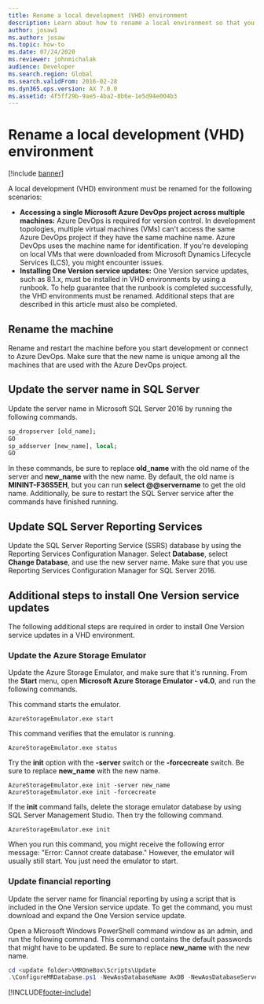 ```yaml
---
title: Rename a local development (VHD) environment
description: Learn about how to rename a local environment so that you can access a Microsoft Azure DevOps project and install One Version service updates.
author: josaw1
ms.author: josaw
ms.topic: how-to
ms.date: 07/24/2020
ms.reviewer: johnmichalak
audience: Developer
ms.search.region: Global
ms.search.validFrom: 2016-02-28
ms.dyn365.ops.version: AX 7.0.0
ms.assetid: 4f5ff29b-9ae5-4ba2-8b6e-1e5d94e004b3
---
```


# Rename a local development (VHD) environment

[!include [banner](../includes/banner.md)]

A local development (VHD) environment must be renamed for the following scenarios:

* **Accessing a single Microsoft Azure DevOps project across multiple machines:** Azure DevOps is required for version control. In development topologies, multiple virtual machines (VMs) can't access the same Azure DevOps project if they have the same machine name. Azure DevOps uses the machine name for identification. If you're developing on local VMs that were downloaded from Microsoft Dynamics Lifecycle Services (LCS), you might encounter issues.
* **Installing One Version service updates:** One Version service updates, such as 8.1.x, must be installed in VHD environments by using a runbook. To help guarantee that the runbook is completed successfully, the VHD environments must be renamed. Additional steps that are described in this article must also be completed.

## Rename the machine
Rename and restart the machine before you start development or connect to Azure DevOps. Make sure that the new name is unique among all the machines that are used with the Azure DevOps project.

## Update the server name in SQL Server
Update the server name in Microsoft SQL Server 2016 by running the following commands. 

```sql
sp_dropserver [old_name];
GO
sp_addserver [new_name], local;
GO
```

In these commands, be sure to replace **old\_name** with the old name of the server and **new\_name** with the new name. By default, the old name is **MININT-F36S5EH**, but you can run **select @@servername** to get the old name. Additionally, be sure to restart the SQL Server service after the commands have finished running.

## Update SQL Server Reporting Services
Update the SQL Server Reporting Service (SSRS) database by using the Reporting Services Configuration Manager. Select **Database**, select **Change Database**, and use the new server name. Make sure that you use Reporting Services Configuration Manager for SQL Server 2016.

## Additional steps to install One Version service updates
The following additional steps are required in order to install One Version service updates in a VHD environment.

### Update the Azure Storage Emulator
Update the Azure Storage Emulator, and make sure that it's running. From the **Start** menu, open **Microsoft Azure Storage Emulator - v4.0**, and run the following commands.

This command starts the emulator.

```Console
AzureStorageEmulator.exe start
```

This command verifies that the emulator is running.

```Console
AzureStorageEmulator.exe status
```

Try the **init** option with the **-server** switch or the **-forcecreate** switch. Be sure to replace **new\_name** with the new name.

```Console
AzureStorageEmulator.exe init -server new_name
AzureStorageEmulator.exe init -forcecreate
```

If the **init** command fails, delete the storage emulator database by using SQL Server Management Studio. Then try the following command.

```Console
AzureStorageEmulator.exe init
```

When you run this command, you might receive the following error message: "Error: Cannot create database." However, the emulator will usually still start. You just need the emulator to start.

### Update financial reporting
Update the server name for financial reporting by using a script that is included in the One Version service update. To get the command, you must download and expand the One Version service update.

Open a Microsoft Windows PowerShell command window as an admin, and run the following command. This command contains the default passwords that might have to be updated. Be sure to replace **new\_name** with the new name.

```powershell
cd <update folder>\MROneBox\Scripts\Update
.\ConfigureMRDatabase.ps1 -NewAosDatabaseName AxDB -NewAosDatabaseServerName new_name -NewMRDatabaseName ManagementReporter -NewAxAdminUserPassword AOSWebSite@123 -NewMRAdminUserName MRUser -NewMRAdminUserPassword MRWebSite@123 -NewMRRuntimeUserName MRUSer -NewMRRuntimeUserPassword MRWebSite@123 -NewAxMRRuntimeUserName MRUser -NewAxMRRuntimeUserPassword MRWebSite@123
```


[!INCLUDE[footer-include](../../../includes/footer-banner.md)]
